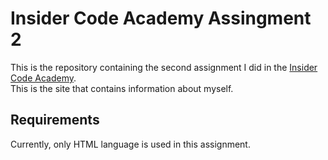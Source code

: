 # Insider Code Academy Assingment 2
This is the repository containing the second assignment I did in the [Insider Code Academy](https://useinsider.com/code-academy/).  
This is the site that contains information about myself.

## Requirements
Currently, only HTML language is used in this assignment.
